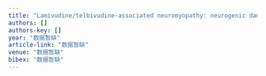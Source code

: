 ```yaml
---
title: "Lamivudine/telbivudine-associated neuromyopathy: neurogenic damage, mitochondrial dysfunction and mitochondrial DNA depletion"
authors: []
authors-key: []
year: "数据暂缺"
article-link: "数据暂缺"
venue: "数据暂缺"
bibex: "数据暂缺"
---
```

